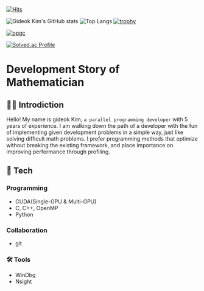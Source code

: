 [![Hits](https://hits.seeyoufarm.com/api/count/incr/badge.svg?url=https%3A%2F%2Fgithub.com%2FGiDeokKim&count_bg=%2379C83D&title_bg=%23555555&icon=&icon_color=%23E7E7E7&title=hits&edge_flat=false)](https://hits.seeyoufarm.com)

![Gideok Kim's GitHub stats](https://github-readme-stats.vercel.app/api?username=gideokKim&show_icons=true&theme=radical)
![Top Langs](https://github-readme-stats.vercel.app/api/top-langs/?username=gideokKim&layout=compact&theme=radical)
[![trophy](https://github-profile-trophy.vercel.app/?username=gideokKim&theme=radical&row=2&column=5)](https://github.com/ryo-ma/github-profile-trophy)

[![opgc](https://api.opgc.me/githubs/users/gideokKim/tag/?theme=radical)](https://opgc.me/#/users/gideokKim)

[![Solved.ac Profile](http://mazassumnida.wtf/api/v2/generate_badge?boj=potatooftaebaek)](https://solved.ac/potatooftaebaek)

# Development Story of Mathematician

## 👨‍💻 Introdiction

Hello! My name is gideok Kim, `a parallel programming developer` with 5 years of experience.
I am walking down the path of a developer with the fun of implementing given development problems in a simple way, just like solving difficult math problems.
I prefer programming methods that optimize without breaking the existing framework, and place importance on improving performance through profiling.

## 📖 Tech

### Programming
- CUDA(Single-GPU & Multi-GPU)
- C, C++, OpenMP
- Python

### Collaboration

- git

### 🛠️ Tools

- WinDbg
- Nsight
